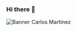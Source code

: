 ### Hi there 👋
![Banner Carlos Martinez](https://github.com/CarlosMrtnzMrtnz/CarlosMrtnzMrtnz/assets/150188692/caa5a838-1f5f-4058-9b13-89f1396e1c29)

<!--
**CarlosMrtnzMrtnz/CarlosMrtnzMrtnz** is a ✨ _special_ ✨ repository because its `README.md` (this file) appears on your GitHub profile.

Here are some ideas to get you started:

- 🔭 I’m currently working on ...
- 🌱 I’m currently learning ...
- 👯 I’m looking to collaborate on ...
- 🤔 I’m looking for help with ...
- 💬 Ask me about ...
- 📫 How to reach me: ...
- 😄 Pronouns: ...
- ⚡ Fun fact: ...
-->
